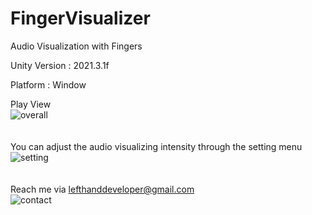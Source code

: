 # FingerVisualizer
Audio Visualization with Fingers

Unity Version : 2021.3.1f

Platform : Window

Play View<br/>
![overall](https://user-images.githubusercontent.com/85269091/180257132-2bf85019-3114-481e-a190-fe8f6a8bbc24.gif)
<br/>
<br/>
<br/>
You can adjust the audio visualizing intensity through the setting menu<br/>
![setting](https://user-images.githubusercontent.com/85269091/180257291-b4b2348a-368a-4a12-8a35-9c86ed65b9df.gif)
<br/>
<br/>
<br/>
Reach me via lefthanddeveloper@gmail.com<br/>
![contact](https://user-images.githubusercontent.com/85269091/180257367-ec96c55f-95a1-4d21-a46b-e6f58deadcf6.gif)

